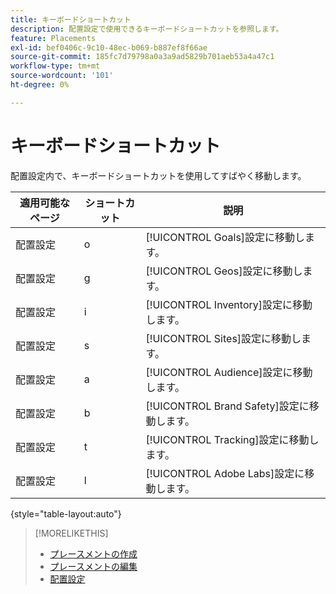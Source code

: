```yaml
---
title: キーボードショートカット
description: 配置設定で使用できるキーボードショートカットを参照します。
feature: Placements
exl-id: bef0406c-9c10-48ec-b069-b887ef8f66ae
source-git-commit: 185fc7d79798a0a3a9ad5829b701aeb53a4a47c1
workflow-type: tm+mt
source-wordcount: '101'
ht-degree: 0%

---
```


# キーボードショートカット

配置設定内で、キーボードショートカットを使用してすばやく移動します。<!-- and to create ads and placements -->

| 適用可能なページ | ショートカット | 説明 |
| ---------------| ----------- | ---------------------- |
| 配置設定 | o | [!UICONTROL Goals]設定に移動します。 |
| 配置設定 | g | [!UICONTROL Geos]設定に移動します。 |
| 配置設定 | i | [!UICONTROL Inventory]設定に移動します。 |
| 配置設定 | s | [!UICONTROL Sites]設定に移動します。 |
| 配置設定 | a | [!UICONTROL Audience]設定に移動します。 |
| 配置設定 | b | [!UICONTROL Brand Safety]設定に移動します。 |
| 配置設定 | t | [!UICONTROL Tracking]設定に移動します。 |
| 配置設定 | l | [!UICONTROL Adobe Labs]設定に移動します。 |

{style=&quot;table-layout:auto&quot;}

<!-- | Legacy placement settings | npv | Lets you create a new video placement | -->
<!-- | Legacy placement settings | npd | Lets you create a new display placement | -->
<!-- | Legacy placement settings | nav | Lets you create a new video ad | -->
<!-- | Legacy placement settings | nad | Lets you create a new display ad| -->

>[!MORELIKETHIS]
>
>* [プレースメントの作成](/help/dsp/campaign-management/placements/placement-create.md)
>* [プレースメントの編集](/help/dsp/campaign-management/placements/placement-edit.md)
>* [配置設定](/help/dsp/campaign-management/placements/placement-settings.md)

